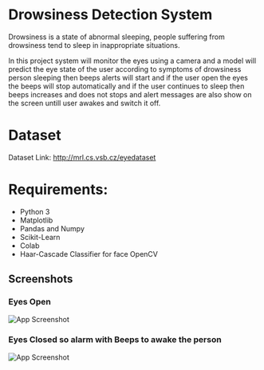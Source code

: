 
# Drowsiness Detection System
Drowsiness is a state of abnormal sleeping, people suffering from drowsiness tend to sleep in inappropriate situations.

In this project system will monitor the eyes using a camera and a model will predict the eye state of the user according to symptoms of drowsiness person sleeping then beeps alerts will start and if the user open the eyes the beeps will stop automatically and if the user continues to sleep then beeps increases and does not stops and alert messages are also show on the screen untill user awakes and switch it off.

# Dataset
Dataset Link: http://mrl.cs.vsb.cz/eyedataset
# Requirements:

- Python 3
- Matplotlib
- Pandas and Numpy
- Scikit-Learn
- Colab
- Haar-Cascade Classifier for face OpenCV


## Screenshots
### Eyes Open
![App Screenshot](https://blogger.googleusercontent.com/img/b/R29vZ2xl/AVvXsEjyo98riTKPFqTn-cwOjqu8hseLH15CGfUsCr9fk2eqcJ_8_LVYR-PzeTlaZ1iWZYbUsjoCnlz_WBoQSffw7kmLB803ayrXSB7H_HAC9e0A3wOhnFJ2pFauIpl-dtn3p2f15kc6c--cM72c6EuMdacJlQyDe9i0DodvxMs_hEBfQq69ajKvLvMGW2FEEQ/s1600/img2.png)

### Eyes Closed so alarm with Beeps to awake the person
![App Screenshot](https://blogger.googleusercontent.com/img/b/R29vZ2xl/AVvXsEia4gyop_spiH6bdf1WlTHZZUCBc0xcGJhCybEjb-DjKRaLfHPVAymBw1WzpKVxHM1Km7C9tXA-mFv-DkG_whEFRaCVRVhjdrBAHPUFefVLlXAm3SDhOKw4L2K_DTilMD-_WWe6_GB2yVe7kcAGYarQQK3rLX-7ohIiciCsbSCy9A6qhYbyIjnyulHTtQ/s1600/mg3.png)
